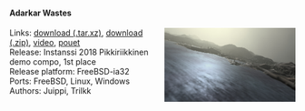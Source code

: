 #### Adarkar Wastes
<a href="https://raw.githubusercontent.com/faemiyah/faemiyah-demoscene_2018-03_4k-intro_adarkar_wastes/master/screenshot_large.png"><img src="https://raw.githubusercontent.com/faemiyah/faemiyah-demoscene_2018-03_4k-intro_adarkar_wastes/master/screenshot_www.jpg" height="130em" align="right" /></a>
Links: [download (.tar.xz)](http://faemiyah.fi/data/adarkar_wastes.tar.xz), [download (.zip)](http://faemiyah.fi/data/adarkar_wastes.zip), [video](http://faemiyah.fi/data/adarkar_wastes.mkv), [pouet](http://www.pouet.net/prod.php?which=75218)  
Release: Instanssi 2018 Pikkiriikkinen demo compo, 1st place  
Release platform: FreeBSD-ia32  
Ports: FreeBSD, Linux, Windows  
Authors: Juippi, Trilkk
